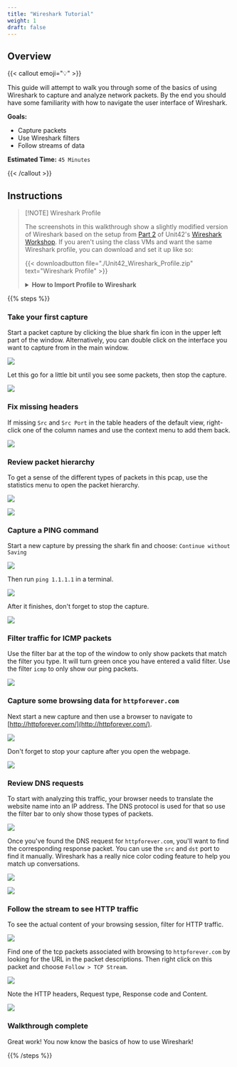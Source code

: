 ```yaml
---
title: "Wireshark Tutorial"
weight: 1
draft: false
---
```


## Overview

{{< callout emoji="💡" >}}

This guide will attempt to walk you through some of the basics of using
Wireshark to capture and analyze network packets. By the end you should have
some familiarity with how to navigate the user interface of Wireshark.

**Goals:**

- Capture packets
- Use Wireshark filters
- Follow streams of data

**Estimated Time:** `45 Minutes`

{{< /callout >}}

## Instructions

<!-- deno-fmt-ignore-start -->

> [!NOTE] Wireshark Profile
>
> The screenshots in this walkthrough show a slightly modified version of
> Wireshark based on the setup from
> [Part 2](https://www.youtube.com/watch?v=xYzBFZDm6Ds&list=PLaKGTLgARHpNPf_SzebsyKWIzAHjCnwLT&index=2)
> of Unit42's
> [Wireshark Workshop](https://unit42.paloaltonetworks.com/wireshark-workshop-videos/).
> If you aren't using the class VMs and want the same Wireshark profile, you can
> download and set it up like so:
>
>
> {{< downloadbutton file="./Unit42_Wireshark_Profile.zip" text="Wireshark Profile" >}}
>
> <details class="last-of-type:hx-mb-0 hx-rounded-lg hx-bg-neutral-50 dark:hx-bg-neutral-800 hx-p-2 hx-mt-4 hx-group">
> <summary class="hx-flex hx-items-center hx-cursor-pointer hx-select-none hx-list-none hx-p-1 hx-rounded hx-transition-colors hover:hx-bg-gray-100 dark:hover:hx-bg-neutral-800 before:hx-mr-1 before:hx-inline-block before:hx-transition-transform before:hx-content-[''] dark:before:hx-invert rtl:before:hx-rotate-180 group-open:before:hx-rotate-90">
>    <strong class="hx-text-lg">How to Import Profile to Wireshark</strong>
> </summary>
>
> ![](./edit_config_profile.png "")
>
> ![](./import_from_zip.png "")
>
> ![](./select_profile.png "")
>
> ![](./profile_updated.png "")
>
> </details>

<!-- deno-fmt-ignore-end -->

{{% steps %}}

### Take your first capture

Start a packet capture by clicking the blue shark fin icon in the upper left
part of the window. Alternatively, you can double click on the interface you
want to capture from in the main window.

![](./start_first_capture.png "")

Let this go for a little bit until you see some packets, then stop the capture.

![](./stop_packet_capture.png "")

### Fix missing headers

If missing `Src` and `Src Port` in the table headers of the default view,
right-click one of the column names and use the context menu to add them back.

![](./fix_wireshark_headers.png "")

### Review packet hierarchy

To get a sense of the different types of packets in this pcap, use the
statistics menu to open the packet hierarchy.

![](./menu_open_protocol_hierarchy.png "")

![](./proto_hierarchy_example.png "")

### Capture a PING command

Start a new capture by pressing the shark fin and choose:
`Continue without Saving`

![](./start_new_capture.png "")

Then run `ping 1.1.1.1` in a terminal.

![](./run_ping_command.png "")

After it finishes, don't forget to stop the capture.

![](./stop_packet_capture.png "")

### Filter traffic for ICMP packets

Use the filter bar at the top of the window to only show packets that match the
filter you type. It will turn green once you have entered a valid filter. Use
the filter `icmp` to only show our ping packets.

![](./ping_filtered.png)

### Capture some browsing data for `httpforever.com`

Next start a new capture and then use a browser to navigate to
[http://httpforever.com/](http://httpforever.com/).

![](./browse_to_http_forever.png "")

Don't forget to stop your capture after you open the webpage.

![](./stop_packet_capture.png "")

### Review DNS requests

To start with analyzing this traffic, your browser needs to translate the
website name into an IP address. The DNS protocol is used for that so use the
filter bar to only show those types of packets.

![](./dns_filter_http_forever.png "")

Once you've found the DNS request for `httpforever.com`, you'll want to find the
corresponding response packet. You can use the `src` and `dst` port to find it
manually. Wireshark has a really nice color coding feature to help you match up
conversations.

![](./colorize_conversation.png "")

![](./find_dns_response.png "")

### Follow the stream to see HTTP traffic

To see the actual content of your browsing session, filter for HTTP traffic.

![](./filter_http_traffic.png "")

Find one of the tcp packets associated with browsing to `httpforever.com` by
looking for the URL in the packet descriptions. Then right click on this packet
and choose `Follow > TCP Stream`.

![](./follow_as_tcp_stream.png "")

Note the HTTP headers, Request type, Response code and Content.

![](./follow_tcp_stream.png "")

### Walkthrough complete

Great work! You now know the basics of how to use Wireshark!

{{% /steps %}}
